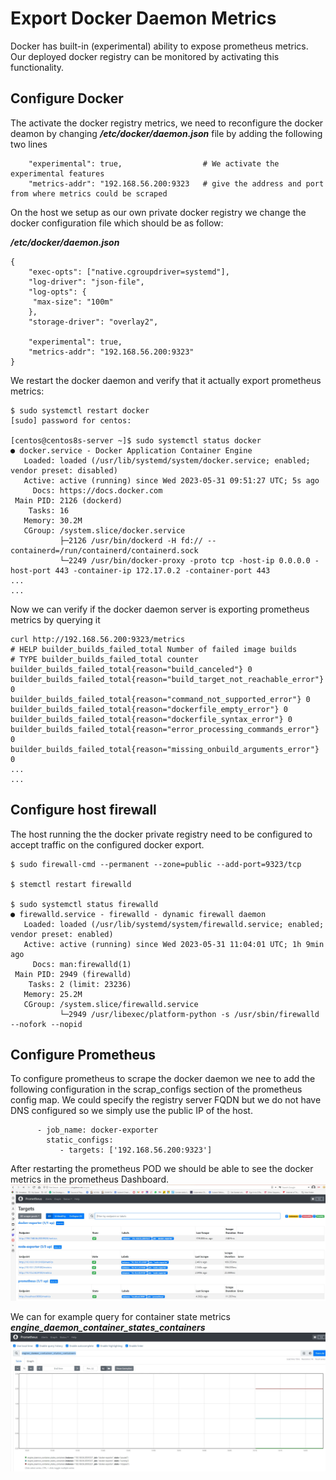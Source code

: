 # Export Docker Daemon Metrics
Docker has built-in (experimental) ability to expose prometheus metrics.  
Our deployed docker registry can be monitored by activating this functionality. 

## Configure Docker
The activate the docker registry metrics, we need to reconfigure the docker deamon by changing ***/etc/docker/daemon.json*** file by adding the following two lines
```
    "experimental": true,                  # We activate the experimental features
    "metrics-addr": "192.168.56.200:9323   # give the address and port from where metrics could be scraped
```

On the host we setup as our own private docker registry we change the docker configuration file which should be as follow:

***/etc/docker/daemon.json*** 

```
{
    "exec-opts": ["native.cgroupdriver=systemd"],
    "log-driver": "json-file",
    "log-opts": {
     "max-size": "100m"
    },
    "storage-driver": "overlay2",

    "experimental": true,
    "metrics-addr": "192.168.56.200:9323"
}

```

We restart the docker daemon and verify that it actually export prometheus metrics:
```
$ sudo systemctl restart docker
[sudo] password for centos:

[centos@centos8s-server ~]$ sudo systemctl status docker
● docker.service - Docker Application Container Engine
   Loaded: loaded (/usr/lib/systemd/system/docker.service; enabled; vendor preset: disabled)
   Active: active (running) since Wed 2023-05-31 09:51:27 UTC; 5s ago
     Docs: https://docs.docker.com
 Main PID: 2126 (dockerd)
    Tasks: 16
   Memory: 30.2M
   CGroup: /system.slice/docker.service
           ├─2126 /usr/bin/dockerd -H fd:// --containerd=/run/containerd/containerd.sock
           └─2249 /usr/bin/docker-proxy -proto tcp -host-ip 0.0.0.0 -host-port 443 -container-ip 172.17.0.2 -container-port 443
...
...

```

Now we can verify if the docker daemon server is exporting prometheus metrics by querying it
```
curl http://192.168.56.200:9323/metrics
# HELP builder_builds_failed_total Number of failed image builds
# TYPE builder_builds_failed_total counter
builder_builds_failed_total{reason="build_canceled"} 0
builder_builds_failed_total{reason="build_target_not_reachable_error"} 0
builder_builds_failed_total{reason="command_not_supported_error"} 0
builder_builds_failed_total{reason="dockerfile_empty_error"} 0
builder_builds_failed_total{reason="dockerfile_syntax_error"} 0
builder_builds_failed_total{reason="error_processing_commands_error"} 0
builder_builds_failed_total{reason="missing_onbuild_arguments_error"} 0
...
...
```

## Configure host firewall
The host running the the docker private registry need to be configured to accept traffic on the configured docker export. 

```
$ sudo firewall-cmd --permanent --zone=public --add-port=9323/tcp

$ stemctl restart firewalld

$ sudo systemctl status firewalld
● firewalld.service - firewalld - dynamic firewall daemon
   Loaded: loaded (/usr/lib/systemd/system/firewalld.service; enabled; vendor preset: enabled)
   Active: active (running) since Wed 2023-05-31 11:04:01 UTC; 1h 9min ago
     Docs: man:firewalld(1)
 Main PID: 2949 (firewalld)
    Tasks: 2 (limit: 23236)
   Memory: 25.2M
   CGroup: /system.slice/firewalld.service
           └─2949 /usr/libexec/platform-python -s /usr/sbin/firewalld --nofork --nopid

```

## Configure Prometheus
To configure prometheus to scrape the docker daemon we nee to add the following configuration in the scrap_configs section of the prometheus config map. 
We could specify the registry server FQDN but we do not have DNS configured so we simply use the public IP of the host.

```
      - job_name: docker-exporter
        static_configs:
           - targets: ['192.168.56.200:9323']

```
After restarting the prometheus POD we should be able to see the docker metrics in the prometheus Dashboard. 
![Doker Exporter](../../../doc/DockerExporter-01.JPG)

We can for example query for container state metrics ***engine_daemon_container_states_containers***
![Doker Exporter](../../../doc/DockerExporter-02.JPG)
